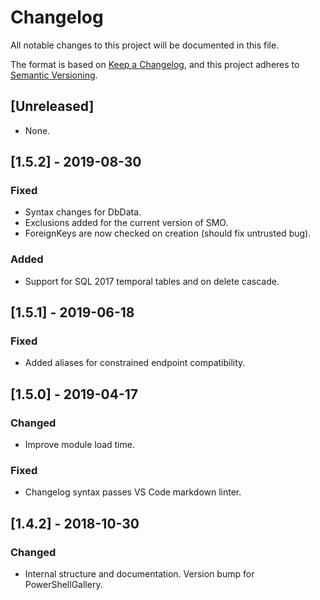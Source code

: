 # Changelog

All notable changes to this project will be documented in this file.

The format is based on [Keep a Changelog](https://keepachangelog.com/en/1.0.0/),
and this project adheres to [Semantic Versioning](https://semver.org/spec/v2.0.0.html).

## [Unreleased]

- None.

## [1.5.2] - 2019-08-30

### Fixed

- Syntax changes for DbData.
- Exclusions added for the current version of SMO.
- ForeignKeys are now checked on creation (should fix untrusted bug).

### Added

- Support for SQL 2017 temporal tables and on delete cascade.

## [1.5.1] - 2019-06-18

### Fixed

- Added aliases for constrained endpoint compatibility.

## [1.5.0] - 2019-04-17

### Changed

- Improve module load time.

### Fixed

- Changelog syntax passes VS Code markdown linter.

## [1.4.2] - 2018-10-30

### Changed

- Internal structure and documentation. Version bump for PowerShellGallery.
